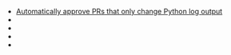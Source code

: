 * [Automatically approve PRs that only change Python log output](/approve-python-log-output)
* []()
* []()
* []()
* []()